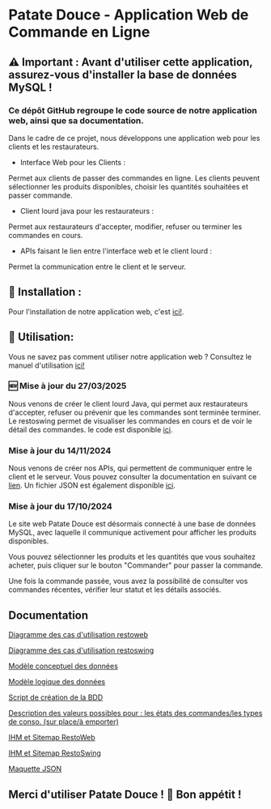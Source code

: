 # Patate Douce - Application Web de Commande en Ligne

## ⚠️ Important : Avant d'utiliser cette application, assurez-vous d'installer la base de données MySQL !

### Ce dépôt GitHub regroupe le code source de notre application web, ainsi que sa documentation.

Dans le cadre de ce projet, nous développons une application web pour les clients et les restaurateurs.

- Interface Web pour les Clients :

Permet aux clients de passer des commandes en ligne.
Les clients peuvent sélectionner les produits disponibles, choisir les quantités souhaitées et passer commande.

- Client lourd java pour les restaurateurs :

Permet aux restaurateurs d'accepter, modifier, refuser ou terminer les commandes en cours. 

- APIs faisant le lien entre l'interface web et le client lourd : 

Permet la communication entre le client et le serveur.

## 🔧 Installation :

Pour l'installation de notre application web, c'est [ici!](restoweb/Documentation/Lot-6/Manuels/Installation.md).

## 🔧 Utilisation:

Vous ne savez pas comment utiliser notre application web ? Consultez le manuel d'utilisation [ici!](restoweb/Documentation/Lot-6/Manuels/Utilisation.md)

### 🆕 Mise à jour du 27/03/2025
Nous venons de créer le client lourd Java, qui permet aux restaurateurs d'accepter, refuser ou prévenir que les commandes sont terminée terminer.
Le restoswing permet de visualiser les commandes en cours et de voir le détail des commandes.
le code est disponible [ici](restoswing/).

###  Mise à jour du 14/11/2024

Nous venons de créer nos APIs, qui permettent de communiquer entre le client et le serveur.
Vous pouvez consulter la documentation en suivant ce [lien](restoweb/Documentation/lot-5/doc_APIs.md).
Un fichier JSON est également disponible [ici](restoweb/Documentation/lot-5/commandes_en_attente.json).

### Mise à jour du 17/10/2024

Le site web Patate Douce est désormais connecté à une base de données MySQL, avec laquelle il communique activement pour afficher les produits disponibles.

Vous pouvez sélectionner les produits et les quantités que vous souhaitez acheter, puis cliquer sur le bouton "Commander" pour passer la commande.

Une fois la commande passée, vous avez la possibilité de consulter vos commandes récentes, vérifier leur statut et les détails associés.

## Documentation 
[Diagramme des cas d'utilisation restoweb ](restoweb/Documentation/Lot-1/DCU_RESTOWEB.png)

[Diagramme des cas d'utilisation restoswing ](restoweb/Documentation/Lot-1/DCU_RESTOSWING.png)

[Modèle conceptuel des données](restoweb/Documentation/Lot-1/MCD_APPRESTO.png)

[Modèle logique des données](restoweb/Documentation/Lot-1/MLD_APPRESTO.png)

[Script de création de la BDD](restoweb/sql/appresto.sql)

[Description des valeurs possibles pour : les états des commandes/les types de conso. (sur place/à emporter)](restoweb/Documentation/Lot-6/Documents/etats_possibles.md)

[IHM et Sitemap RestoWeb](restoweb/Documentation/Lot-1/Restoweb-%20Client.pdf)

[IHM et Sitemap RestoSwing](restoweb/Documentation/Lot-1/RestoWeb%20-%20Java.pdf)

[Maquette JSON](restoweb/Documentation/lot-5/commandes_en_attente.json)

## Merci d'utiliser Patate Douce ! 🍠 Bon appétit !